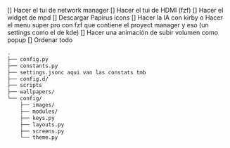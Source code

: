 [] Hacer el tui de network manager
[] Hacer el tui de HDMI (fzf)
[] Hacer el widget de mpd
[] Descargar Papirus icons
[] Hacer la IA con kirby o Hacer el menu super pro con fzf que contiene el proyect manager y eso (un settings como el de kde)
[] Hacer una animación de subir volumen como popup
[] Ordenar todo

``` bash
.
├── config.py
├── constants.py
├── settings.jsonc aqui van las constats tmb
├── config.d/
├── scripts
├── wallpapers/
└── config/
    ├── images/
    ├── modules/
    ├── keys.py
    ├── layouts.py
    ├── screens.py
    └── theme.py
```
